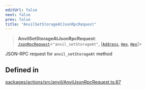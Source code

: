 ```yaml
---
editUrl: false
next: false
prev: false
title: "AnvilSetStorageAtJsonRpcRequest"
---
```


> **AnvilSetStorageAtJsonRpcRequest**: [`JsonRpcRequest`](/reference/tevm/jsonrpc/type-aliases/jsonrpcrequest/)\<`"anvil_setStorageAt"`, [[`Address`](/reference/tevm/utils/type-aliases/address/), [`Hex`](/reference/tevm/utils/type-aliases/hex/), [`Hex`](/reference/tevm/utils/type-aliases/hex/)]\>

JSON-RPC request for `anvil_setStorageAt` method

## Defined in

[packages/actions/src/anvil/AnvilJsonRpcRequest.ts:87](https://github.com/evmts/tevm-monorepo/blob/main/packages/actions/src/anvil/AnvilJsonRpcRequest.ts#L87)
